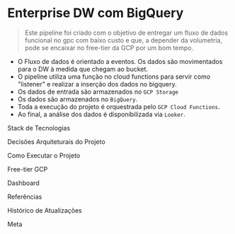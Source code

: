 # Enterprise DW com BigQuery

> Este pipeline foi criado com o objetivo de entregar um fluxo de dados funcional no gpc com baixo custo e que, a depender da volumetria, pode se encaixar no free-tier da GCP por um bom tempo.

- O Fluxo de dados é orientado a eventos. Os dados são movimentados para o DW à medida que chegam ao bucket.
- O pipeline utiliza uma função no cloud functions para servir como "listener" e realizar a inserção dos dados no bigquery.
- Os dados de entrada são armazenados no `GCP Storage`
- Os dados são armazenados no `BigQuery`.
- Toda a execução do projeto é orquestrada pelo `GCP Cloud Functions`.
- Ao final, a análise dos dados é disponibilizada via `Looker`.

Stack de Tecnologias


Decisões Arquiteturais do Projeto


Como Executar o Projeto


Free-tier GCP


Dashboard

Referências


Histórico de Atualizações

Meta